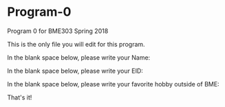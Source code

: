 # Program-0
Program 0 for BME303 Spring 2018

This is the only file you will edit for this program.

In the blank space below, please write your Name: 


In the blank space below, please write your EID: 


In the blank space below, please write your favorite hobby outside of BME: 


That's it!
